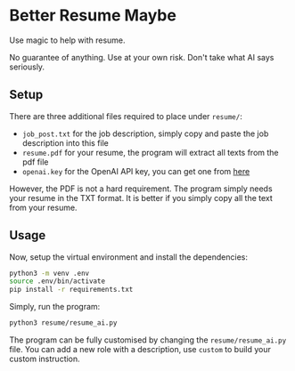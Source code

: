 # Better Resume Maybe

Use magic to help with resume.

No guarantee of anything. Use at your own risk. Don't take what AI says seriously.

## Setup

There are three additional files required to place under `resume/`:

- `job_post.txt` for the job description, simply copy and paste the job description into this file
- `resume.pdf` for your resume, the program will extract all texts from the pdf file
- `openai.key` for the OpenAI API key, you can get one from [here](https://platform.openai.com/account/api-keys)

However, the PDF is not a hard requirement. The program simply needs your resume in the TXT format. It is better if you simply copy all the text from your resume.

## Usage

Now, setup the virtual environment and install the dependencies:

```bash
python3 -m venv .env
source .env/bin/activate
pip install -r requirements.txt
```

Simply, run the program:

```bash
python3 resume/resume_ai.py
```

The program can be fully customised by changing the `resume/resume_ai.py` file. You can add a new role with a description, use `custom` to build your custom instruction.
